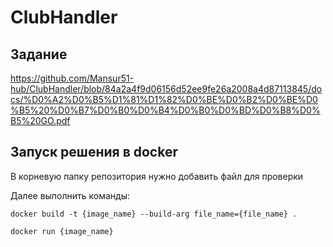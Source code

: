 # ClubHandler

## Задание
https://github.com/Mansur51-hub/ClubHandler/blob/84a2a4f9d06156d52ee9fe26a2008a4d87113845/docs/%D0%A2%D0%B5%D1%81%D1%82%D0%BE%D0%B2%D0%BE%D0%B5%20%D0%B7%D0%B0%D0%B4%D0%B0%D0%BD%D0%B8%D0%B5%20GO.pdf

## Запуск решения в docker

<p> В корневую папку репозитория нужно добавить файл для проверки </p>
<p>Далее выполнить команды:</p>

```command
docker build -t {image_name} --build-arg file_name={file_name} .
```

```command
docker run {image_name}
```
